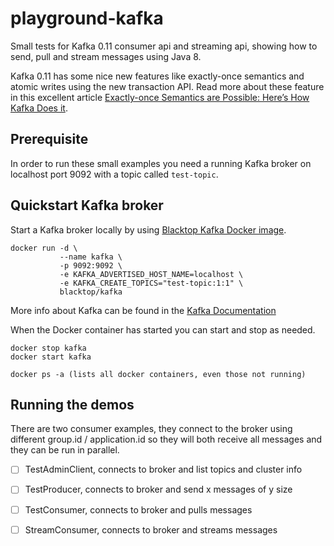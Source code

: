 # playground-kafka
Small tests for Kafka 0.11 consumer api and streaming api, 
showing how to send, pull and stream messages using Java 8.

Kafka 0.11 has some nice new features like exactly-once semantics
and atomic writes using the new transaction API.  Read more about
these feature in this excellent article 
[Exactly-once Semantics are Possible: Here’s How Kafka Does it](https://www.confluent.io/blog/exactly-once-semantics-are-possible-heres-how-apache-kafka-does-it/).

## Prerequisite 
In order to run these small examples you need a running Kafka broker on 
localhost port 9092 with a topic called ```test-topic```.

## Quickstart Kafka broker
Start a Kafka broker locally by using [Blacktop Kafka Docker image](https://hub.docker.com/r/blacktop/kafka/).

```
docker run -d \
           --name kafka \
           -p 9092:9092 \
           -e KAFKA_ADVERTISED_HOST_NAME=localhost \
           -e KAFKA_CREATE_TOPICS="test-topic:1:1" \
           blacktop/kafka
```

More info about Kafka can be found in the [Kafka Documentation](https://kafka.apache.org/documentation/)

When the Docker container has started you can start and stop as needed. 

```
docker stop kafka
docker start kafka

docker ps -a (lists all docker containers, even those not running)
```

## Running the demos
There are two consumer examples, they connect to the broker using different group.id / application.id
so they will both receive all messages and they can be run in parallel.

- [ ] TestAdminClient, connects to broker and list topics and cluster info
- [ ] TestProducer, connects to broker and send x messages of y size
- [ ] TestConsumer, connects to broker and pulls messages
- [ ] StreamConsumer, connects to broker and streams messages


 